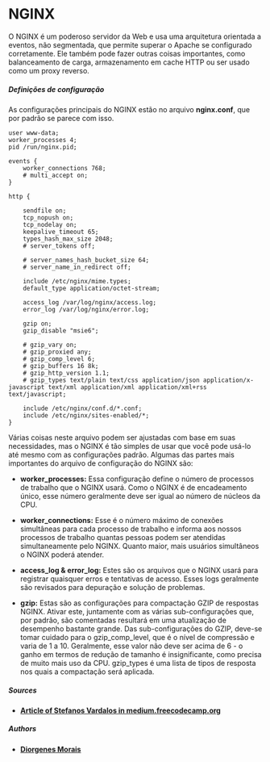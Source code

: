 # NGINX

O NGINX é um poderoso servidor da Web e usa uma arquitetura orientada a eventos, não segmentada, que permite superar o Apache se configurado corretamente. Ele também pode fazer outras coisas importantes, como balanceamento de carga, armazenamento em cache HTTP ou ser usado como um proxy reverso.

##### Definições de configuração
As configurações principais do NGINX estão no arquivo **nginx.conf**, que por padrão se parece com isso.
```
user www-data;
worker_processes 4;
pid /run/nginx.pid;

events {
	worker_connections 768;
	# multi_accept on;
}

http {

	sendfile on;
	tcp_nopush on;
	tcp_nodelay on;
	keepalive_timeout 65;
	types_hash_max_size 2048;
	# server_tokens off;

	# server_names_hash_bucket_size 64;
	# server_name_in_redirect off;

	include /etc/nginx/mime.types;
	default_type application/octet-stream;

	access_log /var/log/nginx/access.log;
	error_log /var/log/nginx/error.log;

	gzip on;
	gzip_disable "msie6";

	# gzip_vary on;
	# gzip_proxied any;
	# gzip_comp_level 6;
	# gzip_buffers 16 8k;
	# gzip_http_version 1.1;
	# gzip_types text/plain text/css application/json application/x-javascript text/xml application/xml application/xml+rss text/javascript;

	include /etc/nginx/conf.d/*.conf;
	include /etc/nginx/sites-enabled/*;
}
```

Várias coisas neste arquivo podem ser ajustadas com base em suas necessidades, mas o NGINX é tão simples de usar que você pode usá-lo até mesmo com as configurações padrão. Algumas das partes mais importantes do arquivo de configuração do NGINX são:

* **worker_processes:**
Essa configuração define o número de processos de trabalho que o NGINX usará. Como o NGINX é de encadeamento único, esse número geralmente deve ser igual ao número de núcleos da CPU.

* **worker_connections:**
Esse é o número máximo de conexões simultâneas para cada processo de trabalho e informa aos nossos processos de trabalho quantas pessoas podem ser atendidas simultaneamente pelo NGINX. Quanto maior, mais usuários simultâneos o NGINX poderá atender.

* **access_log & error_log:**
Estes são os arquivos que o NGINX usará para registrar quaisquer erros e tentativas de acesso. Esses logs geralmente são revisados ​​para depuração e solução de problemas.

* **gzip:**
Estas são as configurações para compactação GZIP de respostas NGINX. Ativar este, juntamente com as várias sub-configurações que, por padrão, são comentadas resultará em uma atualização de desempenho bastante grande. Das sub-configurações do GZIP, deve-se tomar cuidado para o gzip_comp_level, que é o nível de compressão e varia de 1 a 10. Geralmente, esse valor não deve ser acima de 6 - o ganho em termos de redução de tamanho é insignificante, como precisa de muito mais uso da CPU. gzip_types é uma lista de tipos de resposta nos quais a compactação será aplicada.


##### Sources
* [**Article of Stefanos Vardalos in medium.freecodecamp.org**](https://medium.freecodecamp.org/an-introduction-to-nginx-for-developers-62179b6a458f)

##### Authors
* [**Diorgenes Morais**](www.linkedin.com/in/diorgenes-m-silva "Linkedin")
